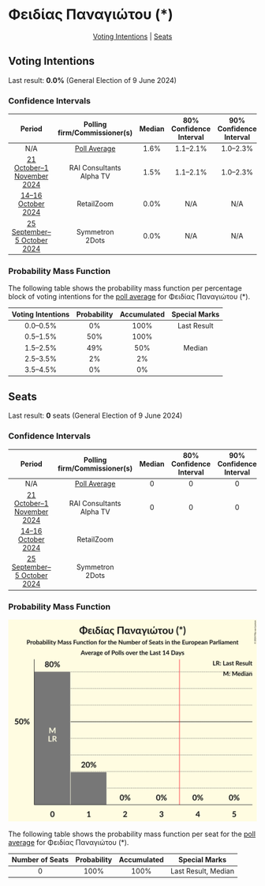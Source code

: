 # Φειδίας Παναγιώτου (*)

<p align="center"><a href="#voting-intentions">Voting Intentions</a> | <a href="#seats">Seats</a></p>

## Voting Intentions

Last result: **0.0%** (General Election of 9 June 2024)

### Confidence Intervals

| Period     | Polling firm/Commissioner(s) | Median | 80% Confidence Interval | 90% Confidence Interval | 95% Confidence Interval | 99% Confidence Interval |
|:----------:|:----------------:|:-----------:|:-----------------------:|:-----------------------:|:-----------------------:|:-----------------------:|
| N/A | [Poll Average](average.html) | 1.6% | 1.1–2.1% | 1.0–2.3% | 0.9–2.4% | 0.8–2.8% |
| [21 October–1 November 2024](2024-11-01-RAIConsultants.html) | RAI Consultants <br> Alpha TV | 1.5% | 1.1–2.1% | 1.0–2.3% | 0.9–2.5% | 0.7–2.8% |
| [14–16 October 2024](2024-10-16-RetailZoom.html) | RetailZoom | 0.0% | N/A | N/A | N/A | N/A |
| [25 September–5 October 2024](2024-10-05-Symmetron.html) | Symmetron <br> 2Dots | 0.0% | N/A | N/A | N/A | N/A |

### Probability Mass Function

The following table shows the probability mass function per percentage block of voting intentions for the [poll average](average.html) for Φειδίας Παναγιώτου (*).

| Voting Intentions | Probability | Accumulated | Special Marks |
|:-----------------:|:-----------:|:-----------:|:-------------:|
| 0.0–0.5% | 0% | 100% | Last Result |
| 0.5–1.5% | 50% | 100% |  |
| 1.5–2.5% | 49% | 50% | Median |
| 2.5–3.5% | 2% | 2% |  |
| 3.5–4.5% | 0% | 0% |  |


## Seats

Last result: **0** seats (General Election of 9 June 2024)

### Confidence Intervals

| Period     | Polling firm/Commissioner(s) | Median | 80% Confidence Interval | 90% Confidence Interval | 95% Confidence Interval | 99% Confidence Interval |
|:----------:|:----------------:|:------:|:-----------------------:|:-----------------------:|:-----------------------:|:-----------------------:|
| N/A | [Poll Average](average.html) | 0 | 0 | 0 | 0 | 0 |
| [21 October–1 November 2024](2024-11-01-RAIConsultants.html) | RAI Consultants <br> Alpha TV | 0 | 0 | 0 | 0 | 0 |
| [14–16 October 2024](2024-10-16-RetailZoom.html) | RetailZoom |  |  |  |  |  |
| [25 September–5 October 2024](2024-10-05-Symmetron.html) | Symmetron <br> 2Dots |  |  |  |  |  |

### Probability Mass Function

![Graph with seats probability mass function not yet produced](average-seats-pmf-φειδίαςπαναγιώτου.png "Seats Probability Mass Function")

The following table shows the probability mass function per seat for the [poll average](average.html) for Φειδίας Παναγιώτου (*).

| Number of Seats | Probability | Accumulated | Special Marks |
|:---------------:|:-----------:|:-----------:|:-------------:|
| 0 | 100% | 100% | Last Result, Median |


